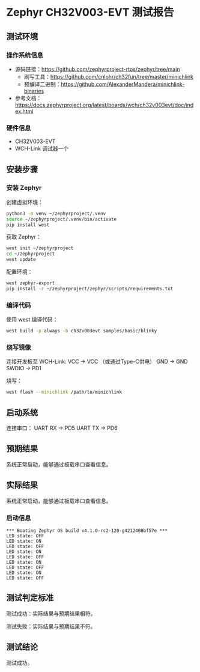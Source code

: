 # Zephyr CH32V003-EVT 测试报告

## 测试环境

### 操作系统信息

- 源码链接：https://github.com/zephyrproject-rtos/zephyr/tree/main
    - 刷写工具：https://github.com/cnlohr/ch32fun/tree/master/minichlink
    - 预编译二进制：https://github.com/AlexanderMandera/minichlink-binaries
- 参考文档：https://docs.zephyrproject.org/latest/boards/wch/ch32v003evt/doc/index.html

### 硬件信息

- CH32V003-EVT
- WCH-Link 调试器一个

## 安装步骤

### 安装 Zephyr

创建虚拟环境：

```bash
python3 -m venv ~/zephyrproject/.venv
source ~/zephyrproject/.venv/bin/activate
pip install west
```

获取 Zephyr：
```bash
west init ~/zephyrproject
cd ~/zephyrproject
west update
```

配置环境：
```bash
west zephyr-export
pip install -r ~/zephyrproject/zephyr/scripts/requirements.txt
```

### 编译代码

使用 west 编译代码：
```bash
west build -p always -b ch32v003evt samples/basic/blinky

```

### 烧写镜像

连接开发板至 WCH-Link:
VCC -> VCC （或通过Type-C供电）
GND -> GND
SWDIO -> PD1

烧写：
```bash
west flash --minichlink /path/to/minichlink
```

## 启动系统

连接串口：
UART RX -> PD5
UART TX -> PD6

## 预期结果

系统正常启动，能够通过板载串口查看信息。

## 实际结果

系统正常启动，能够通过板载串口查看信息。

### 启动信息

```log
*** Booting Zephyr OS build v4.1.0-rc2-120-g4212408bf57e ***
LED state: OFF
LED state: ON
LED state: OFF
LED state: ON
LED state: OFF
LED state: ON
LED state: OFF
LED state: ON
LED state: OFF

```

## 测试判定标准

测试成功：实际结果与预期结果相符。

测试失败：实际结果与预期结果不符。

## 测试结论

测试成功。